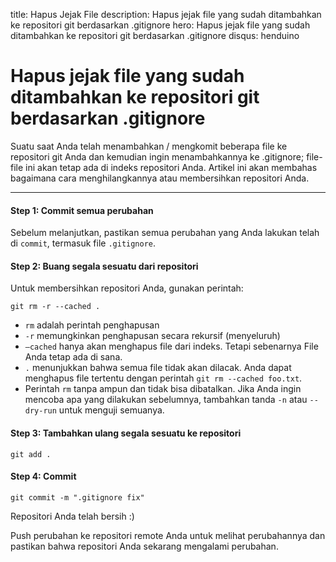 title: Hapus Jejak File
description: Hapus jejak file yang sudah ditambahkan ke repositori git berdasarkan .gitignore
hero: Hapus jejak file yang sudah ditambahkan ke repositori git berdasarkan .gitignore
disqus: henduino

# Hapus jejak file yang sudah ditambahkan ke repositori git berdasarkan .gitignore
Suatu saat Anda telah menambahkan / mengkomit beberapa file ke repositori git Anda dan kemudian ingin menambahkannya ke .gitignore; file-file ini akan tetap ada di indeks repositori Anda. Artikel ini akan membahas bagaimana cara menghilangkannya atau membersihkan repositori Anda.

* * *

#### Step 1: Commit semua perubahan
Sebelum melanjutkan, pastikan semua perubahan yang Anda lakukan telah di `commit`, termasuk file `.gitignore`.

#### Step 2: Buang segala sesuatu dari repositori
Untuk membersihkan repositori Anda, gunakan perintah:
```
git rm -r --cached .
```
* `rm` adalah perintah penghapusan
* `-r` memungkinkan penghapusan secara rekursif (menyeluruh)
* `–cached` hanya akan menghapus file dari indeks. Tetapi sebenarnya File Anda tetap ada di sana.
* `.` menunjukkan bahwa semua file tidak akan dilacak. Anda dapat menghapus file tertentu dengan perintah `git rm --cached foo.txt`.
* Perintah `rm` tanpa ampun dan tidak bisa dibatalkan. Jika Anda ingin mencoba apa yang dilakukan sebelumnya, tambahkan tanda `-n` atau `--dry-run` untuk menguji semuanya.

#### Step 3: Tambahkan ulang segala sesuatu ke repositori
```
git add .
```

#### Step 4: Commit
```
git commit -m ".gitignore fix"
```
Repositori Anda telah bersih :)

Push perubahan ke repositori remote Anda untuk melihat perubahannya dan pastikan bahwa repositori Anda sekarang mengalami perubahan.